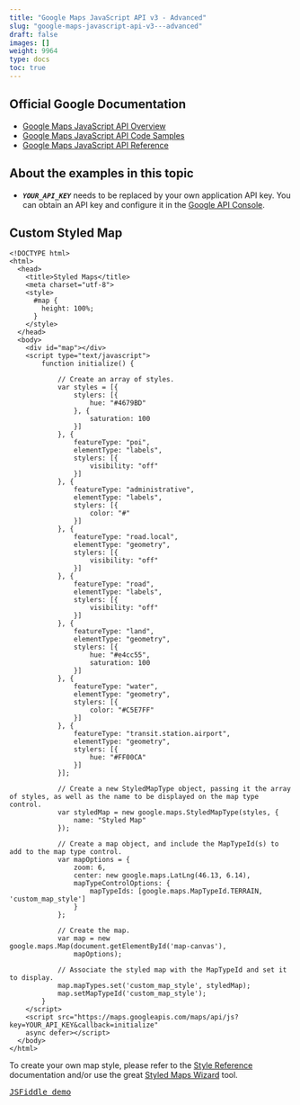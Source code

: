 ```yaml
---
title: "Google Maps JavaScript API v3 - Advanced"
slug: "google-maps-javascript-api-v3---advanced"
draft: false
images: []
weight: 9964
type: docs
toc: true
---
```


## Official Google Documentation

- [Google Maps JavaScript API Overview](https://developers.google.com/maps/documentation/javascript/)
- [Google Maps JavaScript API Code Samples](https://developers.google.com/maps/documentation/javascript/examples/)
- [Google Maps JavaScript API Reference](https://developers.google.com/maps/documentation/javascript/3.exp/reference)

## About the examples in this topic

- ***`YOUR_API_KEY`*** needs to be replaced by your own application API key. You can obtain an API key and configure it in the [Google API Console](https://console.developers.google.com/).

## Custom Styled Map
<!-- begin snippet: html hide: false console: true -->

<!-- language: lang-html -->

    <!DOCTYPE html>
    <html>
      <head>
        <title>Styled Maps</title>
        <meta charset="utf-8">
        <style>
          #map {
            height: 100%;
          }
        </style>
      </head>
      <body>
        <div id="map"></div>
        <script type="text/javascript">
            function initialize() {
            
                // Create an array of styles.
                var styles = [{
                    stylers: [{
                        hue: "#4679BD"
                    }, {
                        saturation: 100
                    }]
                }, {
                    featureType: "poi",
                    elementType: "labels",
                    stylers: [{
                        visibility: "off"
                    }]
                }, {
                    featureType: "administrative",
                    elementType: "labels",
                    stylers: [{
                        color: "#"
                    }]
                }, {
                    featureType: "road.local",
                    elementType: "geometry",
                    stylers: [{
                        visibility: "off"
                    }]
                }, {
                    featureType: "road",
                    elementType: "labels",
                    stylers: [{
                        visibility: "off"
                    }]
                }, {
                    featureType: "land",
                    elementType: "geometry",
                    stylers: [{
                        hue: "#e4cc55",
                        saturation: 100
                    }]
                }, {
                    featureType: "water",
                    elementType: "geometry",
                    stylers: [{
                        color: "#C5E7FF"
                    }]
                }, {
                    featureType: "transit.station.airport",
                    elementType: "geometry",
                    stylers: [{
                        hue: "#FF00CA"
                    }]
                }];
            
                // Create a new StyledMapType object, passing it the array of styles, as well as the name to be displayed on the map type control.
                var styledMap = new google.maps.StyledMapType(styles, {
                    name: "Styled Map"
                });
            
                // Create a map object, and include the MapTypeId(s) to add to the map type control.
                var mapOptions = {
                    zoom: 6,
                    center: new google.maps.LatLng(46.13, 6.14),
                    mapTypeControlOptions: {
                        mapTypeIds: [google.maps.MapTypeId.TERRAIN, 'custom_map_style']
                    }
                };
            
                // Create the map.
                var map = new google.maps.Map(document.getElementById('map-canvas'),
                    mapOptions);
            
                // Associate the styled map with the MapTypeId and set it to display.
                map.mapTypes.set('custom_map_style', styledMap);
                map.setMapTypeId('custom_map_style');
            }
        </script>
        <script src="https://maps.googleapis.com/maps/api/js?key=YOUR_API_KEY&callback=initialize"
        async defer></script>
      </body>
    </html>

<!-- end snippet -->

To create your own map style, please refer to the [Style Reference](https://developers.google.com/maps/documentation/javascript/style-reference) documentation and/or use the great [Styled Maps Wizard](https://googlemaps.github.io/js-samples/styledmaps/wizard/) tool.

<kbd>[JSFiddle demo](http://jsfiddle.net/upsidown/Lt2Ey/)</kbd>

